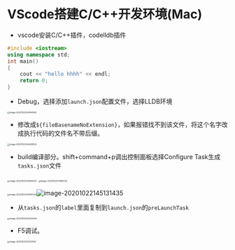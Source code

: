 # VScode搭建C/C++开发环境(Mac)

- vscode安装C/C++插件，codelldb插件

```c++
#include <iostream>
using namespace std;
int main()
{
    cout << "hello hhhh" << endl;
    return 0;
}
```

- Debug，选择添加`launch.json`配置文件，选择LLDB环境

<img src="https://gitee.com/jellyfive/blog-image/raw/master/image/20201112160153.png" alt="image-20201022144144040" style="zoom: 33%;" />

- 修改成`${fileBasenameNoExtension}`，如果报错找不到该文件，将这个名字改成执行代码的文件名不带后缀。

<img src="https://gitee.com/jellyfive/blog-image/raw/master/image/20201112160156.png" alt="image-20201022144439932" style="zoom: 33%;" />

- build编译部分。shift+command+p调出控制面板选择Configure Task生成`tasks.json`文件

<img src="https://gitee.com/jellyfive/blog-image/raw/master/image/20201112160201.png" alt="image-20201022144646347" style="zoom:33%;" />

<img src="https://gitee.com/jellyfive/blog-image/raw/master/image/20201112160205.png" alt="image-20201022144816332" style="zoom: 33%;" />

<img src="https://gitee.com/jellyfive/blog-image/raw/master/image/20201112160209.png" alt="image-20201022144935344" style="zoom:33%;" />![image-20201022145131435](https://gitee.com/jellyfive/blog-image/raw/master/image/20201112160213.png)

- 从`tasks.json`的`label`里面复制到`launch.json`的`preLaunchTask`

<img src="https://gitee.com/jellyfive/blog-image/raw/master/image/20201112160218.png" alt="image-20201022145202444" style="zoom:33%;" />

- F5调试。

<img src="https://gitee.com/jellyfive/blog-image/raw/master/image/20201112160222.png" alt="image-20201022153137050" style="zoom:33%;" />

